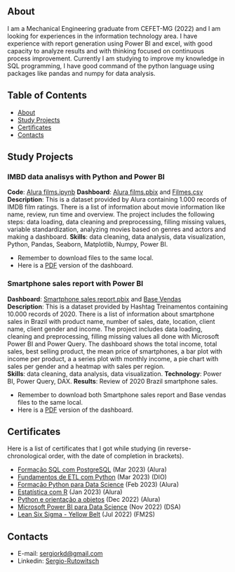 ## About
I am a Mechanical Engineering graduate from CEFET-MG (2022) and I am looking for experiences in the information technology area. I have experience with report generation using Power BI and excel, with good capacity to analyze results and with thinking focused on continuous process improvement. Currently I am studying to improve my knowledge in SQL programming, I have good command of the python language using packages like pandas and numpy for data analysis.  

## Table of Contents
- [About](#About)
- [Study Projects](#Study-Projects)
- [Certificates](#Certificates)
- [Contacts](#Contacts)  

## Study Projects

### IMBD data analisys with Python and Power BI  
**Code**: [Alura films.ipynb](https://github.com/sergiorkd/data_analytics_portfolio/blob/main/Alura%20Films/Alura%20Films.ipynb)
**Dashboard**: [Alura films.pbix](https://github.com/sergiorkd/data_analytics_portfolio/blob/main/Alura%20Films/Alura%20films.pbix) and [Filmes.csv](https://github.com/sergiorkd/data_analytics_portfolio/blob/main/Alura%20Films/Filmes.csv)  
**Description**: This is a dataset provided by Alura containing 1.000 records of IMDB film ratings. There is a list of information about movie information like name, review, run time and overview. The project includes the following steps: data loading, data cleaning and preprocessing, filling missing values, variable standardization, analyzing movies based on genres and actors and making a dashboard.
**Skills**: data cleaning, data analysis, data visualization, Python, Pandas, Seaborn, Matplotlib, Numpy, Power BI.
- Remember to download files to the same local.
- Here is a [PDF](https://github.com/sergiorkd/data_analytics_portfolio/blob/main/Alura%20Films/Alura%20films.pdf) version of the dashboard.  

### Smartphone sales report with Power BI  
**Dashboard**: [Smartphone sales report.pbix](https://github.com/sergiorkd/data_analytics_portfolio/blob/main/Smartphone%20sales/Smartphone%20sales%20report.pbix) and [Base Vendas](https://github.com/sergiorkd/data_analytics_portfolio/blob/main/Smartphone%20sales/Base%20Vendas.xlsx)  
**Description**: This is a dataset provided by Hashtag Treinamentos containing 10.000 records of 2020. There is a list of information about smartphone sales in Brazil with product name, number of sales, date, location, client name, client gender and income. The project includes data loading, cleaning and preprocessing, filling missing values all done with Microsoft Power BI and Power Query. The dashboard shows the total income, total sales, best selling product, the mean price of smartphones, a bar plot with income per product, a a series plot with monthly income, a pie chart with sales per gender and a heatmap with sales per region.  
**Skills**: data cleaning, data analysis, data visualization.
**Technology**: Power BI, Power Query, DAX.
**Results**: Review of 2020 Brazil smartphone sales.
- Remember to download both Smartphone sales report and Base vendas files to the same local.  
- Here is a [PDF](https://github.com/sergiorkd/data_analytics_portfolio/blob/main/Smartphone%20sales/Smartphone%20sales%20report.pdf) version of the dashboard.  

## Certificates
Here is a list of certificates that I got while studying (in reverse-chronological order, with the date of completion in brackets).  
- [Formação SQL com PostgreSQL](https://cursos.alura.com.br/degree/certificate/e9832cc9-9624-456c-a90d-7f9f4dca4cb4) (Mar 2023) (Alura)
- [Fundamentos de ETL com Python](https://www.dio.me/certificate/6B3AEB25) (Mar 2023) (DIO)  
- [Formação Python para Data Science](https://cursos.alura.com.br/degree/certificate/7a472495-3ef3-41e3-a3e9-66b1bc7c7b63) (Feb 2023) (Alura)  
- [Estatística com R](https://cursos.alura.com.br/degree/certificate/5c2cf776-196b-41fa-8fc0-1131196737f5) (Jan 2023) (Alura)  
- [Python e orientação a objetos](https://cursos.alura.com.br/degree/certificate/2372333e-b2d9-4659-bf2d-0ce409f56786) (Dec 2022) (Alura)  
- [Microsoft Power BI para Data Science](https://mycourse.app/aHeAR7n6vboTr61c6) (Nov 2022) (DSA)  
- [Lean Six Sigma - Yellow Belt](https://ead.fm2s.com.br/certificado/110873) (Jul 2022) (FM2S)  

## Contacts
- E-mail: sergiorkd@gmail.com
- Linkedin: [Sergio-Rutowitsch](https://www.linkedin.com/in/sergio-rutowitsch/)
